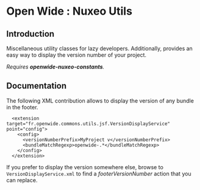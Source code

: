 Open Wide : Nuxeo Utils
=======================

## Introduction

Miscellaneous utility classes for lazy developers. Additionally, provides an easy way to display the version number of your project.

*Requires **openwide-nuxeo-constants**.*

## Documentation

The following XML contribution allows to display the version of any bundle in the footer.
   
``` 
  <extension target="fr.openwide.commons.utils.jsf.VersionDisplayService" point="config">
    <config>
      <versionNumberPrefix>MyProject v</versionNumberPrefix>
      <bundleMatchRegexp>openwide-.*</bundleMatchRegexp>
    </config>
  </extension>
```

If you prefer to display the version somewhere else, browse to `VersionDisplayService.xml` to find a *footerVersionNumber* action that you can replace.
